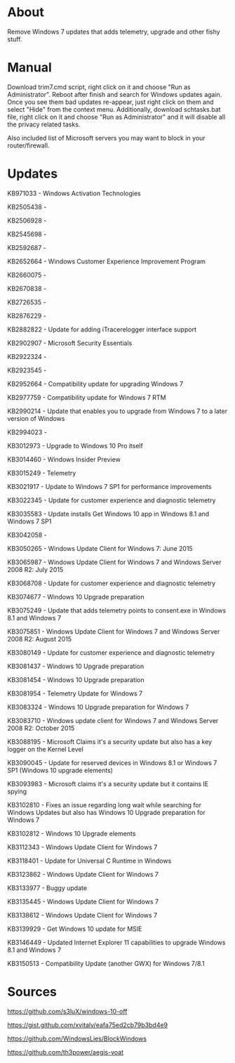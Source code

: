 # About

Remove Windows 7 updates that adds telemetry, upgrade and other fishy stuff.

# Manual

Download trim7.cmd script, right click on it and choose "Run as Administrator". Reboot after finish and search for Windows updates again. Once you see them bad updates re-appear, just right click on them and select "Hide" from the context menu. Additionally, download schtasks.bat file, right click on it and choose "Run as Administrator" and it will disable all the privacy related tasks.

Also included list of Microsoft servers you may want to block in your router/firewall.

# Updates

KB971033 - Windows Activation Technologies

KB2505438 -

KB2506928 -

KB2545698 -

KB2592687 -

KB2652664 - Windows Customer Experience Improvement Program

KB2660075 -

KB2670838 -

KB2726535 -

KB2876229 -

KB2882822 - Update for adding iTracerelogger interface support

KB2902907 - Microsoft Security Essentials

KB2922324 -

KB2923545 -

KB2952664 - Compatibility update for upgrading Windows 7

KB2977759 - Compatibility update for Windows 7 RTM

KB2990214 - Update that enables you to upgrade from Windows 7 to a later version of Windows

KB2994023 -

KB3012973 - Upgrade to Windows 10 Pro itself

KB3014460 - Windows Insider Preview

KB3015249 - Telemetry

KB3021917 - Update to Windows 7 SP1 for performance improvements

KB3022345 - Update for customer experience and diagnostic telemetry

KB3035583 - Update installs Get Windows 10 app in Windows 8.1 and Windows 7 SP1

KB3042058 -

KB3050265 - Windows Update Client for Windows 7: June 2015

KB3065987 - Windows Update Client for Windows 7 and Windows Server 2008 R2: July 2015

KB3068708 - Update for customer experience and diagnostic telemetry

KB3074677 - Windows 10 Upgrade preparation

KB3075249 - Update that adds telemetry points to consent.exe in Windows 8.1 and Windows 7

KB3075851 - Windows Update Client for Windows 7 and Windows Server 2008 R2: August 2015

KB3080149 - Update for customer experience and diagnostic telemetry

KB3081437 - Windows 10 Upgrade preparation

KB3081454 - Windows 10 Upgrade preparation

KB3081954 - Telemetry Update for Windows 7

KB3083324 - Windows 10 Upgrade preparation for Windows 7

KB3083710 - Windows update client for Windows 7 and Windows Server 2008 R2: October 2015

KB3088195 - Microsoft Claims it's a security update but also has a key logger on the Kernel Level

KB3090045 - Update for reserved devices in Windows 8.1 or Windows 7 SP1 (Windows 10 upgrade elements)

KB3093983 - Microsoft claims it's a security update but it contains IE spying

KB3102810 - Fixes an issue regarding long wait while searching for Windows Updates but also has Windows 10 Upgrade preparation for Windows 7

KB3102812 - Windows 10 Upgrade elements

KB3112343 - Windows Update Client for Windows 7

KB3118401 - Update for Universal C Runtime in Windows

KB3123862 - Windows Update Client for Windows 7

KB3133977 - Buggy update

KB3135445 - Windows Update Client for Windows 7

KB3138612 - Windows Update Client for Windows 7

KB3139929 - Get Windows 10 update for MSIE

KB3146449 - Updated Internet Explorer 11 capabilities to upgrade Windows 8.1 and Windows 7

KB3150513 - Compatibility Update (another GWX) for Windows 7/8.1

# Sources

https://github.com/s3luX/windows-10-off

https://gist.github.com/xvitaly/eafa75ed2cb79b3bd4e9

https://github.com/WindowsLies/BlockWindows

https://github.com/th3power/aegis-voat
